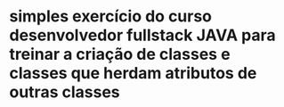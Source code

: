 # simples exercício do curso desenvolvedor fullstack JAVA para treinar a criação de classes e classes que herdam atributos de outras classes
